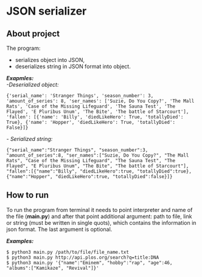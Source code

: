 # JSON serializer
About project
-------------------
The program:
* serializes object into JSON, 
* deserializes string in JSON format into object.

***Exapmles:***  
_-Deserialized object:_
```
{'serial_name': 'Stranger Things', 'season_number': 3, 'amount_of_series': 8, 'ser_names': ['Suzie, Do You Copy?', 'The Mall Rats', 'Case of the Missing Lifeguard', 'The Sauna Test', 'The Flayed', 'E Pluribus Unum', 'The Bite', 'The battle of Starcourt'], 'fallen': [{'name': 'Billy', 'diedLikeHero': True, 'totallyDied': True}, {'name': 'Hopper', 'diedLikeHero': True, 'totallyDied': False}]}
```
_- Serialized string:_
```
{"serial_name":"Stranger Things", "season_number":3, "amount_of_series":8, "ser_names":["Suzie, Do You Copy?", "The Mall Rats", "Case of the Missing Lifeguard", "The Sauna Test", "The Flayed", "E Pluribus Unum", "The Bite", "The battle of Starcourt"], "fallen":[{"name":"Billy", "diedLikeHero":true, "totallyDied":true}, {"name":"Hopper", "diedLikeHero":true, "totallyDied":false}]}
```


How to run
------------------
To run the program from terminal it needs to point interpreter and name of the file (**main.py**) and after that point additional argument: path to file, link or string (must be written in single quots), which contains the information in json format. The last argument is optional.  

***Examples:***  
```
$ python3 main.py /path/to/file/file_name.txt
$ python3 main.py http://api.plos.org/search?q=title:DNA
$ python3 main.py '{"name":"Eminem", "hobby":"rap", "age":46, "albums":["Kamikaze", "Revival"]}'  
```
